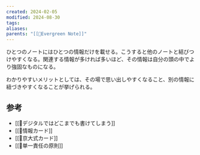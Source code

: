 ```yaml
---
created: 2024-02-05
modified: 2024-08-30
tags: 
aliases: 
parents: "[[📝Evergreen Note]]"
---
```

ひとつのノートにはひとつの情報だけを載せる。こうすると他のノートと結びつけやすくなる。関連する情報が多ければ多いほど、その情報は自分の頭の中でより強固なものになる。

わかりやすいメリットとしては、その場で思い出しやすくなること、別の情報に紐づきやすくなることが挙げられる。

## 参考
- [[💭デジタルではどこまでも書けてしまう]]
- [[📝情報カード]]
- [[📝京大式カード]]
- [[📝単一責任の原則]]